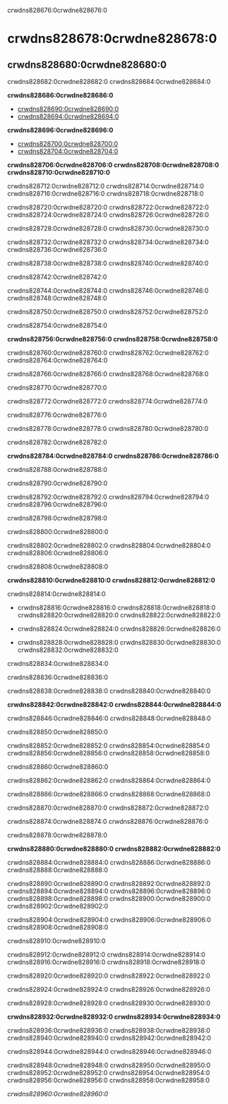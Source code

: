 crwdns828676:0crwdne828676:0
# crwdns828678:0crwdne828678:0

## crwdns828680:0crwdne828680:0

crwdns828682:0crwdne828682:0 crwdns828684:0crwdne828684:0

**crwdns828686:0crwdne828686:0**
* [crwdns828690:0crwdne828690:0](crwdns828688:0crwdne828688:0)
* [crwdns828694:0crwdne828694:0](crwdns828692:0%5Ecrwdnd828692:0%7Ccrwdnd828692:0%5Ecrwdnd828692:0%7Ccrwdnd828692:0%5Ecrwdne828692:0)

**crwdns828696:0crwdne828696:0**
* [crwdns828700:0crwdne828700:0](crwdns828698:0crwdne828698:0)
* [crwdns828704:0crwdne828704:0](crwdns828702:0crwdne828702:0)

**crwdns828706:0crwdne828706:0 crwdns828708:0crwdne828708:0 crwdns828710:0crwdne828710:0**

crwdns828712:0crwdne828712:0 crwdns828714:0crwdne828714:0 crwdns828716:0crwdne828716:0 crwdns828718:0crwdne828718:0

crwdns828720:0crwdne828720:0 crwdns828722:0crwdne828722:0 crwdns828724:0crwdne828724:0 crwdns828726:0crwdne828726:0

crwdns828728:0crwdne828728:0 crwdns828730:0crwdne828730:0

crwdns828732:0crwdne828732:0 crwdns828734:0crwdne828734:0 crwdns828736:0crwdne828736:0

crwdns828738:0crwdne828738:0 crwdns828740:0crwdne828740:0

crwdns828742:0crwdne828742:0


crwdns828744:0crwdne828744:0 crwdns828746:0crwdne828746:0 crwdns828748:0crwdne828748:0

crwdns828750:0crwdne828750:0 crwdns828752:0crwdne828752:0

crwdns828754:0crwdne828754:0


**crwdns828756:0crwdne828756:0 crwdns828758:0crwdne828758:0**

crwdns828760:0crwdne828760:0 crwdns828762:0crwdne828762:0 crwdns828764:0crwdne828764:0

crwdns828766:0crwdne828766:0 crwdns828768:0crwdne828768:0

crwdns828770:0crwdne828770:0

crwdns828772:0crwdne828772:0 crwdns828774:0crwdne828774:0

crwdns828776:0crwdne828776:0

crwdns828778:0crwdne828778:0 crwdns828780:0crwdne828780:0

crwdns828782:0crwdne828782:0


**crwdns828784:0crwdne828784:0 crwdns828786:0crwdne828786:0**

crwdns828788:0crwdne828788:0

crwdns828790:0crwdne828790:0

crwdns828792:0crwdne828792:0 crwdns828794:0crwdne828794:0 crwdns828796:0crwdne828796:0

crwdns828798:0crwdne828798:0

crwdns828800:0crwdne828800:0

crwdns828802:0crwdne828802:0 crwdns828804:0crwdne828804:0 crwdns828806:0crwdne828806:0

crwdns828808:0crwdne828808:0


**crwdns828810:0crwdne828810:0 crwdns828812:0crwdne828812:0**

crwdns828814:0crwdne828814:0

* crwdns828816:0crwdne828816:0 crwdns828818:0crwdne828818:0 crwdns828820:0crwdne828820:0 crwdns828822:0crwdne828822:0

* crwdns828824:0crwdne828824:0 crwdns828826:0crwdne828826:0

* crwdns828828:0crwdne828828:0 crwdns828830:0crwdne828830:0 crwdns828832:0crwdne828832:0

crwdns828834:0crwdne828834:0

crwdns828836:0crwdne828836:0

crwdns828838:0crwdne828838:0 crwdns828840:0crwdne828840:0


**crwdns828842:0crwdne828842:0 crwdns828844:0crwdne828844:0**

crwdns828846:0crwdne828846:0 crwdns828848:0crwdne828848:0

crwdns828850:0crwdne828850:0

crwdns828852:0crwdne828852:0 crwdns828854:0crwdne828854:0 crwdns828856:0crwdne828856:0 crwdns828858:0crwdne828858:0

crwdns828860:0crwdne828860:0

crwdns828862:0crwdne828862:0 crwdns828864:0crwdne828864:0

crwdns828866:0crwdne828866:0 crwdns828868:0crwdne828868:0

crwdns828870:0crwdne828870:0 crwdns828872:0crwdne828872:0

crwdns828874:0crwdne828874:0 crwdns828876:0crwdne828876:0

crwdns828878:0crwdne828878:0


**crwdns828880:0crwdne828880:0 crwdns828882:0crwdne828882:0**

crwdns828884:0crwdne828884:0 crwdns828886:0crwdne828886:0 crwdns828888:0crwdne828888:0

crwdns828890:0crwdne828890:0 crwdns828892:0crwdne828892:0 crwdns828894:0crwdne828894:0 crwdns828896:0crwdne828896:0 crwdns828898:0crwdne828898:0 crwdns828900:0crwdne828900:0 crwdns828902:0crwdne828902:0

crwdns828904:0crwdne828904:0 crwdns828906:0crwdne828906:0 crwdns828908:0crwdne828908:0

crwdns828910:0crwdne828910:0

crwdns828912:0crwdne828912:0 crwdns828914:0crwdne828914:0 crwdns828916:0crwdne828916:0 crwdns828918:0crwdne828918:0


crwdns828920:0crwdne828920:0 crwdns828922:0crwdne828922:0

crwdns828924:0crwdne828924:0 crwdns828926:0crwdne828926:0

crwdns828928:0crwdne828928:0 crwdns828930:0crwdne828930:0



**crwdns828932:0crwdne828932:0 crwdns828934:0crwdne828934:0**

crwdns828936:0crwdne828936:0 crwdns828938:0crwdne828938:0 crwdns828940:0crwdne828940:0 crwdns828942:0crwdne828942:0

crwdns828944:0crwdne828944:0 crwdns828946:0crwdne828946:0

crwdns828948:0crwdne828948:0 crwdns828950:0crwdne828950:0 crwdns828952:0crwdne828952:0 crwdns828954:0crwdne828954:0 crwdns828956:0crwdne828956:0 crwdns828958:0crwdne828958:0

*crwdns828960:0crwdne828960:0*

